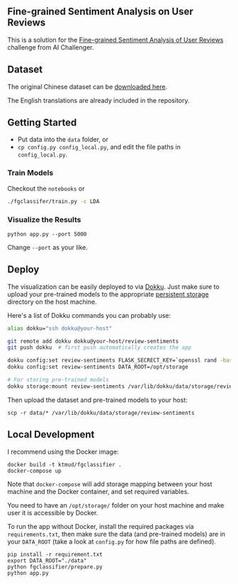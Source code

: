Fine-grained Sentiment Analysis on User Reviews
-----------------------------------------------

This is a solution for the [Fine-grained Sentiment Analysis of User Reviews](https://challenger.ai/competition/fsauor2018) challenge
from AI Challenger.

## Dataset

The original Chinese dataset can be [downloaded here](https://drive.google.com/file/d/1YYRWKJmahhVW7ZmzGeEtlKqDl4h-v0wG/view).

The English translations are already included in the repository.

## Getting Started

- Put data into the `data` folder, or
- `cp config.py config_local.py`, and edit the file paths in `config_local.py`.

### Train Models

Checkout the `notebooks` or

```bash
./fgclassifer/train.py -c LDA
```

### Visualize the Results

```
python app.py --port 5000
```

Change `--port` as your like.

## Deploy

The visualization can be easily deployed to via [Dokku](https://github.com/dokku/dokku).
Just make sure to upload your pre-trained models to the appropriate
[persistent storage](https://github.com/dokku/dokku/blob/master/docs/advanced-usage/persistent-storage.md)
directory on the host machine.

Here's a list of Dokku commands you can probably use:

```bash
alias dokku="ssh dokku@your-host"

git remote add dokku dokku@your-host/review-sentiments
git push dokku  # first push automatically creates the app

dokku config:set review-sentiments FLASK_SECRECT_KEY=`openssl rand -base64 16`
dokku config:set review-sentiments DATA_ROOT=/opt/storage

# For storing pre-trained models
dokku storage:mount review-sentiments /var/lib/dokku/data/storage/review-sentiments:/opt/storage
```

Then upload the dataset and pre-trained models to your host:

```
scp -r data/* /var/lib/dokku/data/storage/review-sentiments
```

## Local Development

I recommend using the Docker image:

```
docker build -t ktmud/fgclassifier .
docker-compose up
```

Note that `docker-compose` will add storage mapping between
your host machine and the Docker container, and set required
variables.

You need to have an `/opt/storage/` folder on your
host machine and make user it is accessible by Docker.

To run the app without Docker, install the required packages 
via `requirements.txt`, then make sure the data (and pre-trained models)
are in your `DATA_ROOT` (take a look at `config.py` for how file paths are
defined).

```
pip install -r requirement.txt
export DATA_ROOT="./data"
python fgclassifier/prepare.py
python app.py
```
